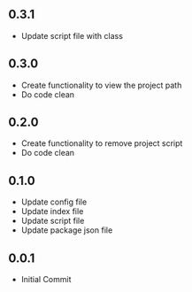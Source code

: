 ## 0.3.1

- Update script file with class

## 0.3.0

- Create functionality to view the project path
- Do code clean

## 0.2.0

- Create functionality to remove project script
- Do code clean

## 0.1.0

- Update config file
- Update index file
- Update script file
- Update package json file

## 0.0.1

- Initial Commit